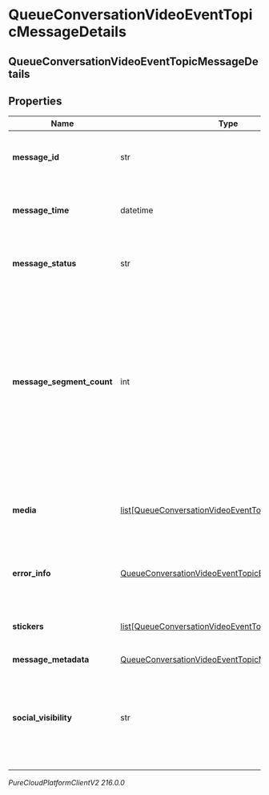 # QueueConversationVideoEventTopicMessageDetails

## QueueConversationVideoEventTopicMessageDetails

## Properties

|Name | Type | Description | Notes|
|------------ | ------------- | ------------- | -------------|
| **message_id** | str | UUID identifying the message media. | [optional] |
| **message_time** | datetime | The time when the message was sent or received. | [optional] |
| **message_status** | str | Indicates the delivery status of the message. | [optional] |
| **message_segment_count** | int | The message segment count, greater than 1 if the message content was split into multiple parts for this message type, e.g. SMS character limits. | [optional] |
| **media** | [list[QueueConversationVideoEventTopicMessageMedia]](QueueConversationVideoEventTopicMessageMedia) | The media (images, files, etc) associated with this message, if any | [optional] |
| **error_info** | [QueueConversationVideoEventTopicErrorDetails](QueueConversationVideoEventTopicErrorDetails) | Detailed information about an error response. | [optional] |
| **stickers** | [list[QueueConversationVideoEventTopicMessageSticker]](QueueConversationVideoEventTopicMessageSticker) | A list of stickers included in the message | [optional] |
| **message_metadata** | [QueueConversationVideoEventTopicMessageMetadata](QueueConversationVideoEventTopicMessageMetadata) |  | [optional] |
| **social_visibility** | str | For social media messages, the visibility of the message in the originating social platform | [optional] |



_PureCloudPlatformClientV2 216.0.0_
